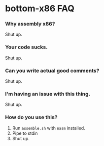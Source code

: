 # bottom-x86 FAQ

### Why assembly x86?

Shut up.

### Your code sucks.

Shut up.

### Can you write actual good comments?

Shut up.

### I'm having an issue with this thing.

Shut up.

### How do you use this?

1. Run `assemble.sh` with `nasm` installed.
2. Pipe to stdin
3. Shut up.
